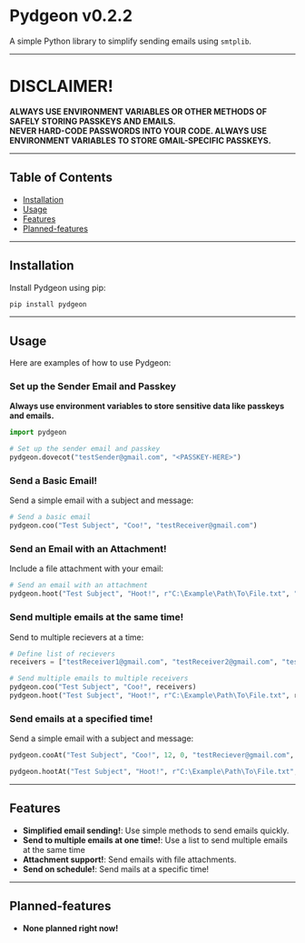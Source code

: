 # Pydgeon v0.2.2
A simple Python library to simplify sending emails using `smtplib`.

---

# DISCLAIMER!
**ALWAYS USE ENVIRONMENT VARIABLES OR OTHER METHODS OF SAFELY STORING PASSKEYS AND EMAILS.**  
**NEVER HARD-CODE PASSWORDS INTO YOUR CODE. ALWAYS USE ENVIRONMENT VARIABLES TO STORE GMAIL-SPECIFIC PASSKEYS.**

---

## Table of Contents
- [Installation](#installation)
- [Usage](#usage)
- [Features](#features)
- [Planned-features](#planned-features)

---

## Installation
Install Pydgeon using pip:
```bash
pip install pydgeon
```

---

## Usage
Here are examples of how to use Pydgeon:  

### Set up the Sender Email and Passkey
**Always use environment variables to store sensitive data like passkeys and emails.**  
```python
import pydgeon

# Set up the sender email and passkey
pydgeon.dovecot("testSender@gmail.com", "<PASSKEY-HERE>")
```

### Send a Basic Email!
Send a simple email with a subject and message:  
```python
# Send a basic email
pydgeon.coo("Test Subject", "Coo!", "testReceiver@gmail.com")
```

### Send an Email with an Attachment!
Include a file attachment with your email:  
```python
# Send an email with an attachment
pydgeon.hoot("Test Subject", "Hoot!", r"C:\Example\Path\To\File.txt", "testReceiver@gmail.com")
```

### Send multiple emails at the same time!
Send to multiple recievers at a time:  
```python
# Define list of recievers
receivers = ["testReceiver1@gmail.com", "testReceiver2@gmail.com", "testReceiver3@gmail.com"]

# Send multiple emails to multiple receivers
pydgeon.coo("Test Subject", "Coo!", receivers)
pydgeon.hoot("Test Subject", "Hoot!", r"C:\Example\Path\To\File.txt", receivers)
```

### Send emails at a specified time!
Send a simple email with a subject and message:  
```python
pydgeon.cooAt("Test Subject", "Coo!", 12, 0, "testReciever@gmail.com", checkDelay=2, exitAfter=False) # Sends an email at 12:00, and keeps checking the time after sending

pydgeon.hootAt("Test Subject", "Hoot!", r"C:\Example\Path\To\File.txt", 12, 0, "testReciever@gmail.com") # Sends an email with attachment at 12:00, and exits the loop after sending  
```


---

## Features
- **Simplified email sending!**: Use simple methods to send emails quickly.
- **Send to multiple emails at one time!**: Use a list to send multiple emails at the same time
- **Attachment support!**: Send emails with file attachments.
- **Send on schedule!**: Send mails at a specific time!

---

## Planned-features
- **None planned right now!**